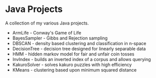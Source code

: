 # Java Projects
A collection of my various Java projects.
+ ArmLife - Conway's Game of Life
+ BayesSampler - Gibbs and Rejection sampling
+ DBSCAN - density based clustering and classification in n-space
+ DecisionTree - decision tree designed for linearly separable data
+ HMM - hidden markov model for fair and unfair coin tosses
+ InvIndex - builds an inverted index of a corpus and allows querying
+ KakuroSolver - solves kakuro puzzles with high efficiency
+ KMeans - clustering based upon minimum squared distance
